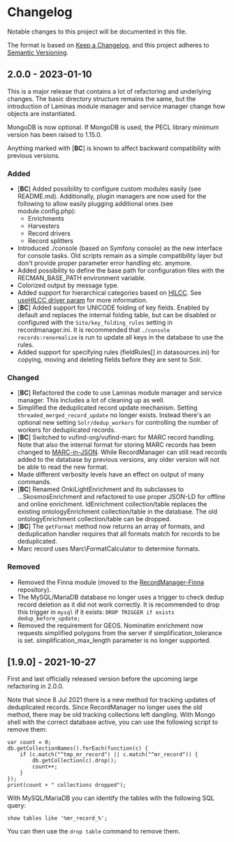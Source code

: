 # Changelog

Notable changes to this project will be documented in this file.

The format is based on [Keep a Changelog](https://keepachangelog.com/en/1.0.0/),
and this project adheres to [Semantic Versioning](https://semver.org/spec/v2.0.0.html).

## 2.0.0 - 2023-01-10

This is a major release that contains a lot of refactoring and underlying changes. The basic directory structure remains the same, but the introduction of Laminas module manager and service manager change how objects are instantiated.

MongoDB is now optional. If MongoDB is used, the PECL library minimum version has been raised to 1.15.0.

Anything marked with [**BC**] is known to affect backward compatibility with previous versions.

### Added

- [**BC**] Added possibility to configure custom modules easily (see README.md). Additionally, plugin managers are now used for the following to allow easily plugging additional ones (see module.config.php):
  - Enrichments
  - Harvesters
  - Record drivers
  - Record splitters
- Introduced ./console (based on Symfony console) as the new interface for console tasks. Old scripts remain as a simple compatibility layer but don't provide proper parameter error handling etc. anymore.
- Added possibility to define the base path for configuration files with the RECMAN_BASE_PATH environment variable.
- Colorized output by message type.
- Added support for hierarchical categories based on [HILCC](https://www1.columbia.edu/sec/cu/libraries/bts/hilcc/). See [useHILCC driver param](https://github.com/NatLibFi/RecordManager/wiki/Data-Source-Configuration#possible-settings-for-driverparams) for more information.
- [**BC**] Added support for UNICODE folding of key fields. Enabled by default and replaces the internal folding table, but can be disabled or configured with the `Site/key_folding_rules` setting in recordmanager.ini. It is recommended that `./console records:renormalize` is run to update all keys in the database to use the rules.
- Added support for specifying rules (fieldRules[] in datasources.ini) for copying, moving and deleting fields before they are sent to Solr.

### Changed

- [**BC**] Refactored the code to use Laminas module manager and service manager. This includes a lot of cleaning up as well.
- Simplified the deduplicated record update mechanism. Setting `threaded_merged_record_update` no longer exists. Instead there's an optional new setting `Solr/dedup_workers` for controlling the number of workers for deduplicated records.
- [**BC**] Switched to vufind-org/vufind-marc for MARC record handling. Note that also the internal format for storing MARC records has been changed to [MARC-in-JSON](https://web.archive.org/web/20151112001548/http://dilettantes.code4lib.org/blog/2010/09/a-proposal-to-serialize-marc-in-json/). While RecordManager can still read records added to the database by previous versions, any older version will not be able to read the new format.
- Made different verbosity levels have an effect on output of many commands.
- [**BC**] Renamed OnkiLightEnrichment and its subclasses to ...SkosmosEnrichment and refactored to use proper JSON-LD for offline and online enrichment. ldEnrichment collection/table replaces the existing ontologyEnrichment collection/table in the database. The old ontologyEnrichment collection/table can be dropped.
- [**BC**] The `getFormat` method now returns an array of formats, and deduplication handler requires that all formats match for records to be deduplicated.
- Marc record uses Marc\FormatCalculator to determine formats.

### Removed

- Removed the Finna module (moved to the [RecordManager-Finna](https://github.com/NatLibFi/RecordManager-Finna) repository).
- The MySQL/MariaDB database no longer uses a trigger to check dedup record deletion as it did not work correctly. It is recommended to drop this trigger in `mysql` if it exists: `DROP TRIGGER if exists dedup_before_update;`
- Removed the requirement for GEOS. Nominatim enrichment now requests simplified polygons from the server if simplification_tolerance is set. simplification_max_length parameter is no longer supported.

## [1.9.0] - 2021-10-27

First and last officially released version before the upcoming large refactoring in 2.0.0.

Note that since 8 Jul 2021 there is a new method for tracking updates of deduplicated records. Since RecordManager no longer uses the old method, there may be old tracking collections left dangling. With Mongo shell with the correct database active, you can use the following script to remove them:

    var count = 0;
    db.getCollectionNames().forEach(function(c) {
        if (c.match("^tmp_mr_record") || c.match("^mr_record")) {
            db.getCollection(c).drop();
            count++;
        }
    });
    print(count + " collections dropped");

With MySQL/MariaDB you can identify the tables with the following SQL query:

    show tables like '%mr_record_%';

You can then use the `drop table` command to remove them.


